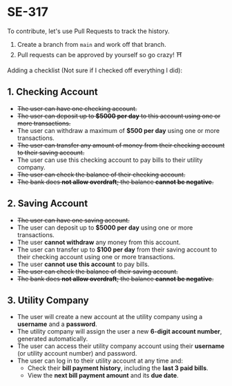 # SE-317

To contribute, let's use Pull Requests to track the history.

1. Create a branch from `main` and work off that branch.
2. Pull requests can be approved by yourself so go crazy! ⛩️

Adding a checklist (Not sure if I checked off everything I did): 

## 1. Checking Account

- ~~The user can have one checking account.~~
- ~~The user can deposit up to **$5000 per day** to this account using one or more transactions.~~
- The user can withdraw a maximum of **$500 per day** using one or more transactions.
- ~~The user can transfer any amount of money from their checking account to their saving account.~~
- The user can use this checking account to pay bills to their utility company.
- ~~The user can check the balance of their checking account.~~
- ~~The bank does **not allow overdraft**; the balance **cannot be negative**.~~

## 2. Saving Account

- ~~The user can have one saving account.~~
- The user can deposit up to **$5000 per day** using one or more transactions.
- The user **cannot withdraw** any money from this account.
- The user can transfer up to **$100 per day** from their saving account to their checking account using one or more transactions.
- The user **cannot use this account** to pay bills.
- ~~The user can check the balance of their saving account.~~
- ~~The bank does **not allow overdraft**; the balance **cannot be negative**.~~

## 3. Utility Company

- The user will create a new account at the utility company using a **username** and a **password**.
- The utility company will assign the user a new **6-digit account number**, generated automatically.
- The user can access their utility company account using their **username** (or utility account number) and password.
- The user can log in to their utility account at any time and:
  - Check their **bill payment history**, including the **last 3 paid bills**.
  - View the **next bill payment amount** and its **due date**.
